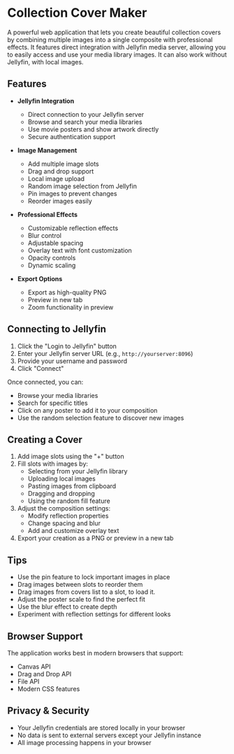 # Collection Cover Maker

A powerful web application that lets you create beautiful collection covers by combining multiple images into a single composite with professional effects. It features direct integration with Jellyfin media server, allowing you to easily access and use your media library images.
It can also work without Jellyfin, with local images.

## Features

- **Jellyfin Integration**
  - Direct connection to your Jellyfin server
  - Browse and search your media libraries
  - Use movie posters and show artwork directly
  - Secure authentication support

- **Image Management**
  - Add multiple image slots
  - Drag and drop support
  - Local image upload
  - Random image selection from Jellyfin
  - Pin images to prevent changes
  - Reorder images easily

- **Professional Effects**
  - Customizable reflection effects
  - Blur control
  - Adjustable spacing
  - Overlay text with font customization
  - Opacity controls
  - Dynamic scaling

- **Export Options**
  - Export as high-quality PNG
  - Preview in new tab
  - Zoom functionality in preview

## Connecting to Jellyfin

1. Click the "Login to Jellyfin" button
2. Enter your Jellyfin server URL (e.g., `http://yourserver:8096`)
3. Provide your username and password
4. Click "Connect"

Once connected, you can:
- Browse your media libraries
- Search for specific titles
- Click on any poster to add it to your composition
- Use the random selection feature to discover new images

## Creating a Cover

1. Add image slots using the "+" button
2. Fill slots with images by:
   - Selecting from your Jellyfin library
   - Uploading local images
   - Pasting images from clipboard
   - Dragging and dropping
   - Using the random fill feature
3. Adjust the composition settings:
   - Modify reflection properties
   - Change spacing and blur
   - Add and customize overlay text
4. Export your creation as a PNG or preview in a new tab

## Tips

- Use the pin feature to lock important images in place
- Drag images between slots to reorder them
- Drag images from covers list to a slot, to load it.
- Adjust the poster scale to find the perfect fit
- Use the blur effect to create depth
- Experiment with reflection settings for different looks

## Browser Support

The application works best in modern browsers that support:
- Canvas API
- Drag and Drop API
- File API
- Modern CSS features

## Privacy & Security

- Your Jellyfin credentials are stored locally in your browser
- No data is sent to external servers except your Jellyfin instance
- All image processing happens in your browser
